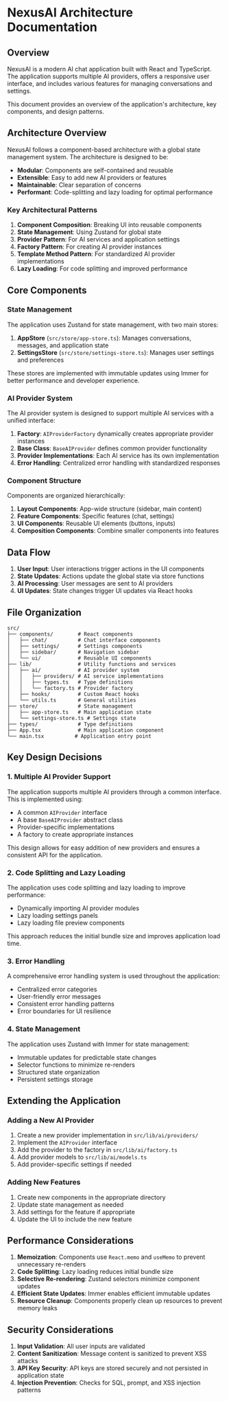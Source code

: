 # NexusAI Architecture Documentation

## Overview

NexusAI is a modern AI chat application built with React and TypeScript. The application supports multiple AI providers, offers a responsive user interface, and includes various features for managing conversations and settings.

This document provides an overview of the application's architecture, key components, and design patterns.

## Architecture Overview

NexusAI follows a component-based architecture with a global state management system. The architecture is designed to be:

- **Modular**: Components are self-contained and reusable
- **Extensible**: Easy to add new AI providers or features
- **Maintainable**: Clear separation of concerns
- **Performant**: Code-splitting and lazy loading for optimal performance

### Key Architectural Patterns

1. **Component Composition**: Breaking UI into reusable components
2. **State Management**: Using Zustand for global state
3. **Provider Pattern**: For AI services and application settings
4. **Factory Pattern**: For creating AI provider instances
5. **Template Method Pattern**: For standardized AI provider implementations
6. **Lazy Loading**: For code splitting and improved performance

## Core Components

### State Management

The application uses Zustand for state management, with two main stores:

1. **AppStore** (`src/store/app-store.ts`): Manages conversations, messages, and application state
2. **SettingsStore** (`src/store/settings-store.ts`): Manages user settings and preferences

These stores are implemented with immutable updates using Immer for better performance and developer experience.

### AI Provider System

The AI provider system is designed to support multiple AI services with a unified interface:

1. **Factory**: `AIProviderFactory` dynamically creates appropriate provider instances
2. **Base Class**: `BaseAIProvider` defines common provider functionality
3. **Provider Implementations**: Each AI service has its own implementation
4. **Error Handling**: Centralized error handling with standardized responses

### Component Structure

Components are organized hierarchically:

1. **Layout Components**: App-wide structure (sidebar, main content)
2. **Feature Components**: Specific features (chat, settings)
3. **UI Components**: Reusable UI elements (buttons, inputs)
4. **Composition Components**: Combine smaller components into features

## Data Flow

1. **User Input**: User interactions trigger actions in the UI components
2. **State Updates**: Actions update the global state via store functions
3. **AI Processing**: User messages are sent to AI providers
4. **UI Updates**: State changes trigger UI updates via React hooks

## File Organization

```
src/
├── components/        # React components
│   ├── chat/          # Chat interface components
│   ├── settings/      # Settings components
│   ├── sidebar/       # Navigation sidebar
│   └── ui/            # Reusable UI components
├── lib/               # Utility functions and services
│   ├── ai/            # AI provider system
│   │   ├── providers/ # AI service implementations
│   │   ├── types.ts   # Type definitions
│   │   └── factory.ts # Provider factory
│   ├── hooks/         # Custom React hooks
│   └── utils.ts       # General utilities
├── store/             # State management
│   ├── app-store.ts   # Main application state
│   └── settings-store.ts # Settings state
├── types/             # Type definitions
├── App.tsx            # Main application component
└── main.tsx          # Application entry point
```

## Key Design Decisions

### 1. Multiple AI Provider Support

The application supports multiple AI providers through a common interface. This is implemented using:
- A common `AIProvider` interface
- A base `BaseAIProvider` abstract class
- Provider-specific implementations
- A factory to create appropriate instances

This design allows for easy addition of new providers and ensures a consistent API for the application.

### 2. Code Splitting and Lazy Loading

The application uses code splitting and lazy loading to improve performance:
- Dynamically importing AI provider modules
- Lazy loading settings panels
- Lazy loading file preview components

This approach reduces the initial bundle size and improves application load time.

### 3. Error Handling

A comprehensive error handling system is used throughout the application:
- Centralized error categories
- User-friendly error messages
- Consistent error handling patterns
- Error boundaries for UI resilience

### 4. State Management

The application uses Zustand with Immer for state management:
- Immutable updates for predictable state changes
- Selector functions to minimize re-renders
- Structured state organization
- Persistent settings storage

## Extending the Application

### Adding a New AI Provider

1. Create a new provider implementation in `src/lib/ai/providers/`
2. Implement the `AIProvider` interface
3. Add the provider to the factory in `src/lib/ai/factory.ts`
4. Add provider models to `src/lib/ai/models.ts`
5. Add provider-specific settings if needed

### Adding New Features

1. Create new components in the appropriate directory
2. Update state management as needed
3. Add settings for the feature if appropriate
4. Update the UI to include the new feature

## Performance Considerations

1. **Memoization**: Components use `React.memo` and `useMemo` to prevent unnecessary re-renders
2. **Code Splitting**: Lazy loading reduces initial bundle size
3. **Selective Re-rendering**: Zustand selectors minimize component updates
4. **Efficient State Updates**: Immer enables efficient immutable updates
5. **Resource Cleanup**: Components properly clean up resources to prevent memory leaks

## Security Considerations

1. **Input Validation**: All user inputs are validated
2. **Content Sanitization**: Message content is sanitized to prevent XSS attacks
3. **API Key Security**: API keys are stored securely and not persisted in application state
4. **Injection Prevention**: Checks for SQL, prompt, and XSS injection patterns